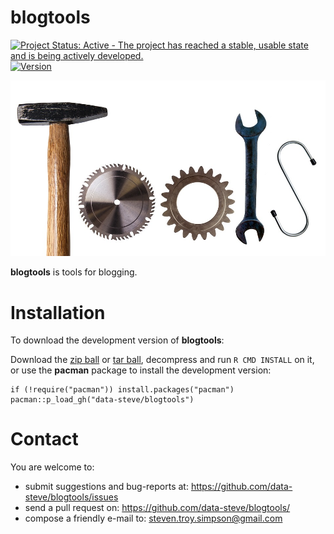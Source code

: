 
blogtools 
============

[![Project Status: Active - The project has reached a stable, usable
state and is being actively
developed.](http://www.repostatus.org/badges/0.0.10/active.svg)](http://www.repostatus.org/#active)
<a href="https://img.shields.io/badge/Version-0.0.10-orange.svg"><img src="https://img.shields.io/badge/Version-0.0.10-orange.svg" alt="Version"/></a>


![](inst/blogtools.jpg)



**blogtools** is tools for blogging.

Installation
============

To download the development version of **blogtools**:

Download the [zip
ball](https://github.com/data-steve/blogtools/zipball/master) or [tar
ball](https://github.com/data-steve/blogtools/tarball/master), decompress and
run `R CMD INSTALL` on it, or use the **pacman** package to install the
development version:

    if (!require("pacman")) install.packages("pacman")
    pacman::p_load_gh("data-steve/blogtools")

Contact
=======

You are welcome to: 
- submit suggestions and bug-reports at: <https://github.com/data-steve/blogtools/issues> 
- send a pull request on: <https://github.com/data-steve/blogtools/> 
- compose a friendly e-mail to: <steven.troy.simpson@gmail.com>
